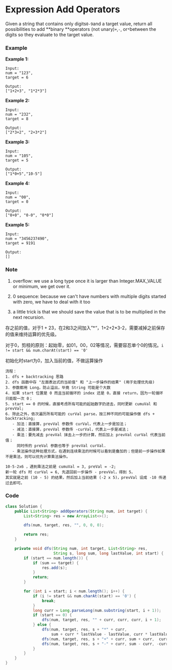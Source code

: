 # Expression Add Operators

Given a string that contains only digits`0-9`and a target value, return all possibilities to add **binary **operators \(not unary\)`+`,`-`, or`*`between the digits so they evaluate to the target value.

### Example

**Example 1:**

```
Input:
num = "123", 
target = 6

Output: 
["1+2+3", "1*2*3"]
```

**Example 2:**

```
Input:
num = "232", 
target = 8

Output: 
["2*3+2", "2+3*2"]
```

**Example 3:**

```
Input:
num = "105", 
target = 5

Output: 
["1*0+5","10-5"]
```

**Example 4:**

```
Input:
num = "00", 
target = 0

Output: 
["0+0", "0-0", "0*0"]
```

**Example 5:**

```
Input:
num = "3456237490", 
target = 9191

Output: 
[]
```

### Note

1. overflow: we use a long type once it is larger than Integer.MAX\_VALUE or minimum, we get over it.

2. 0 sequence: because we can't have numbers with multiple digits started with zero, we have to deal with it too

3. a little trick is that we should save the value that is to be multiplied in the next recursion.

存之前的值，对于1 + 23，在2和3之间加入”\*“，1+2+2\*3-2，需要减掉之前保存的值来维持运算的优先级。

对于0，剪枝的原则：起始零，如01，00，02等情况，需要容忍单个0的情况。`i != start && num.charAt(start) == '0'`

初始化时start为0，加入当前的值，不做运算操作

```
流程：
1. dfs + backtracking 思路
2. dfs 函数中存 "左面表达式的当前值" 和 "上一步操作的结果" (用于处理优先级)
3. 参数都用 Long，防止溢出，毕竟 String 可能是个大数
4. 如果 start 位置是 0 而且当前循环的 index 还是 0，直接 return，因为一轮循环只能取一次 0；
5. start == 0 的时候，直接考虑所有可能的起始数字扔进去，同时更新 cumuVal 和 prevVal;
6. 除此之外，依次遍历所有可能的 curVal parse，按三种不同的可能操作做 dfs + backtracking;
   - 加法：直接算，prevVal 参数传 curVal，代表上一步是加法；
   - 减法：直接算，prevVal 参数传 -curVal，代表上一步是减法；
   - 乘法：要先减去 prevVal 抹去上一步的计算，然后加上 prevVal curVal 代表当前值；
     同时传的 preVal 参数也等于 prevVal curVal. 
   - 乘法操作这种处理方式，在遇到连续乘法的时候可以看到是叠加的；但是前一步操作如果不是乘法，则可以优先计算乘法操作。

10-5-2x6 ，遇到乘法之前是 cumuVal = 3, preVal = -2; 
新一轮 dfs 时 curVal = 6, 先退回前一步操作 - prevVal，得到 5，
其实就是之前 (10 - 5) 的结果，然后加上当前结果 (-2 x 5)，prevVal 设成 -10 传递过去即可。
```

### Code

```java
class Solution {
    public List<String> addOperators(String num, int target) {
        List<String> res = new ArrayList<>();

        dfs(num, target, res, "", 0, 0, 0);

        return res;
    }

    private void dfs(String num, int target, List<String> res, 
                     String s, long sum, long lastValue, int start) {
        if (start == num.length()) {
            if (sum == target) {
                res.add(s);
            }
            return;
        }

        for (int i = start; i < num.length(); i++) {
            if (i != start && num.charAt(start) == '0') {
                break;
            } 
            long curr = Long.parseLong(num.substring(start, i + 1));
            if (start == 0) {
                dfs(num, target, res, "" + curr, curr, curr, i + 1);
            } else {
                dfs(num, target, res, s + "*" + curr, 
                    sum + curr * lastValue - lastValue, curr * lastValue, i + 1);
                dfs(num, target, res, s + "+" + curr, sum + curr,  curr,  i + 1);
                dfs(num, target, res, s + "-" + curr, sum - curr, -curr,  i + 1);
            }
        }
    }
}
```



